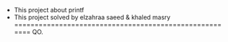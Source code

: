 * This project about printf
* This project solved by elzahraa saeed & khaled masry
=======================================================
QO.
